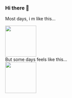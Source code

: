 ### Hi there 👋  

<!--
**sashapoulain/SashaPoulain** is a ✨ _special_ ✨ repository because its `README.md` (this file) appears on your GitHub profile.

Here are some ideas to get you started:

- 🔭 I’m currently working on ...
- 🌱 I’m currently learning ...
- 👯 I’m looking to collaborate on ...
- 🤔 I’m looking for help with ...
- 💬 Ask me about ...
- 📫 How to reach me: ...
- 😄 Pronouns: ...
- ⚡ Fun fact: ...
-->
Most days, i m like this...
<div id="header1">
  <img src="https://media.giphy.com/media/PMp40oEvNfKve/giphy.gif" width="100"/>
</div>
But some days feels like this...

<div id="header2">
  <img src="https://media.giphy.com/media/nguAwtOo4nxAY/giphy.gif" width="100" />
</div>

